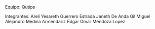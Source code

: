 Equipo: Qutips

Integrantes:
Areli Yesareth Guerrero Estrada
Janeth De Anda Gil
Miguel Alejandro Medina Armendariz
Edgar Omar Mendoza Lopez

